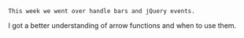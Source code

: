 	
	This week we went over handle bars and jQuery events.
I got a better understanding of arrow functions and when to use them. 